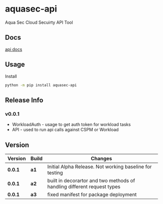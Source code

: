 # aquasec-api

Aqua Sec Cloud Secuirty API Tool

## Docs

[api docs](https://cloudsploit.docs.apiary.io/#)

## Usage

Install

```bash
python -m pip install aquasec-api
```

## Release Info

### v0.0.1

* WorkloadAuth - usage to get auth token for workload tasks
* API - used to run api calls against CSPM or Workload

## Version

| Version | Build | Changes |
| ------- | ----- | ------- |
| **0.0.1** | **a1** | Initial Alpha Release. Not working baseline for testing |
| **0.0.1** | **a2** | built in decorartor and two methods of handling different request types |
| **0.0.1** | **a3** | fixed manifest for package deployment |
